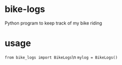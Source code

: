 # bike-logs
Python program to keep track of my bike riding

# usage
`from bike_logs import BikeLogs`\n
`mylog = BikeLogs()`
